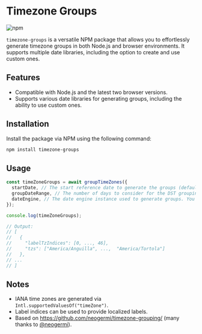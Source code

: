 # Timezone Groups

![npm](https://img.shields.io/npm/v/timezone-groups)

`timezone-groups` is a versatile NPM package that allows you to effortlessly generate timezone groups in both Node.js and browser environments. It supports multiple date libraries, including the option to create and use custom ones.

## Features

- Compatible with Node.js and the latest two browser versions.
- Supports various date libraries for generating groups, including the ability to use custom ones.

## Installation

Install the package via NPM using the following command:

```bash
npm install timezone-groups
```

## Usage

```javascript
const timeZoneGroups = await groupTimeZones({
  startDate, // The start reference date to generate the groups (defaults to now).
  groupDateRange, // The number of days to consider for the DST groupings (defaults to 365).
  dateEngine, // The date engine instance used to generate groups. You can use the `createDateEngine` utility to create an engine from any of the supported engine values. Alternatively, a custom date engine instance used to generate groups.
});

console.log(timeZoneGroups);

// Output:
// [
//   {
//     "labelTzIndices": [0, ..., 46],
//     "tzs": ["America/Anguilla", ...,  "America/Tortola"]
//   },
// ...
// ]
```

## Notes

- IANA time zones are generated via `Intl.supportedValuesOf("timeZone")`.
- Label indices can be used to provide localized labels.
- Based on https://github.com/neogermi/timezone-grouping/ (many thanks to [@neogermi](https://github.com/neogermi)).
